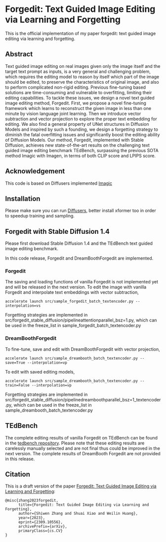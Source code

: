 # Forgedit: Text Guided Image Editing via Learning and Forgetting

This is the official implementation of my paper forgedit: text guided image editing via learning and forgetting.

## Abstract 

Text guided image editing on real images given only the image itself and the target text prompt as inputs, is a very general and challenging problem, which requires the editing model to  reason by itself which part of the image should be edited, to preserve the characteristics of original image, and also to perform complicated non-rigid editing.   Previous fine-tuning based solutions are time-consuming  and vulnerable to overfitting, limiting their editing capabilities. To tackle these issues, we design a novel text guided image editing method, Forgedit. First, we propose a novel fine-tuning framework which learns to reconstruct the given image in less than one minute by vision language joint learning. Then we introduce vector subtraction and vector projection to explore the proper text embedding for editing. We also find a general property of UNet structures in Diffusion Models and inspired by such a founding, we design a forgetting strategy to diminish the fatal overfitting issues and significantly boost the editing ability of Diffusion Models. Our method, Forgedit, implemented with Stable Diffusion, achieves new state-of-the-art results on the challenging text guided image editing benchmark TEdBench,  surpassing the previous SOTA method Imagic with Imagen, in terms of both CLIP score and LPIPS score.


## Acknowledgement

This code is based on Diffusers implemented [Imagic](https://github.com/huggingface/diffusers/blob/main/examples/community/imagic_stable_diffusion.py)

## Installation

Please make sure you can run [Diffusers](https://github.com/huggingface/diffusers/), 
better install xformer too in order to speedup training and sampling.

## Forgedit with Stable Diffusion 1.4

Please first download Stable Diffusion 1.4 and the TEdBench text guided image editing benchmark.

In this code release, Forgedit and DreamBoothForgedit are implemented. 

### Forgedit

The saving and loading functions of vanilla Forgedit is not implemented 
yet and will be released in the next version. To edit the image with vanilla Forgedit and
interpolate text embeddings with  vector subtraction, 

```
accelerate launch src/sample_forgedit_batch_textencoder.py --interpolation=vs
```

Forgetting strategies are implemented in src/forgedit_stable_diffusion/pipelineattentionparallel_bsz=1.py,
which can be used in the freeze_list in sample_forgedit_batch_textencoder.py




### DreamBoothForgedit

To fine-tune, save and edit with DreamBoothForgedit with vector projection,


```
accelerate launch src/sample_dreambooth_batch_textencoder.py --save=True --interpolation=vp
```


To edit with saved editing models, 


```
accelerate launch src/sample_dreambooth_batch_textencoder.py --train=False --interpolation=vp
```

Forgetting strategies are implemented in src/forgedit_stable_diffusion/pipelinedreamboothparallel_bsz=1_textencoder.py,
which can be used in the freeze_list in sample_dreambooth_batch_textencoder.py


## TEdBench

The complete editing results of vanilla Forgedit on TEdBench can be found in the [tedbench repository](https://github.com/witcherofresearch/tedbench). Please note that these editing results are carelessly manually selected 
and are not final thus could be improved in the next version. The complete results of DreamBooth Forgedit are not provided in this release. 

## Citation


This is a draft version of the paper [Forgedit: Text Guided Image Editing via Learning and Forgetting](https://arxiv.org/abs/2309.10556v1):
```
@misc{zhang2023forgedit,
      title={Forgedit: Text Guided Image Editing via Learning and Forgetting}, 
      author={Shiwen Zhang and Shuai Xiao and Weilin Huang},
      year={2023},
      eprint={2309.10556},
      archivePrefix={arXiv},
      primaryClass={cs.CV}
}
```
